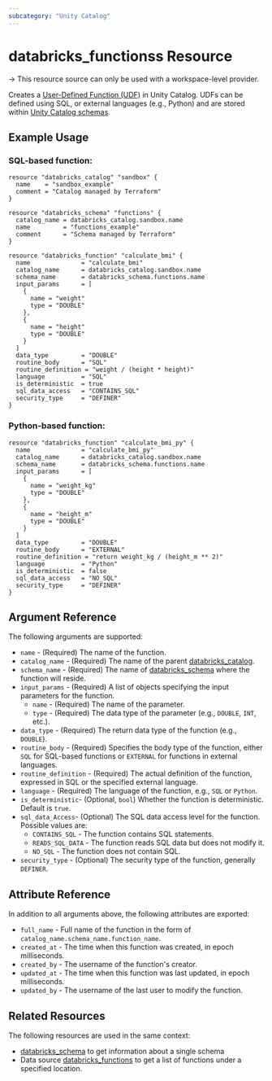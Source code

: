 ```yaml
---
subcategory: "Unity Catalog"
---
```

# databricks_functionss Resource

-> This resource source can only be used with a workspace-level provider.

Creates a [User-Defined Function (UDF)](https://docs.databricks.com/en/udf/unity-catalog.html) in Unity Catalog. UDFs can be defined using SQL, or external languages (e.g., Python) and are stored within [Unity Catalog schemas](../resources/schema.md). 

## Example Usage

### SQL-based function:

```hcl
resource "databricks_catalog" "sandbox" {
  name    = "sandbox_example"
  comment = "Catalog managed by Terraform"
}

resource "databricks_schema" "functions" {
  catalog_name = databricks_catalog.sandbox.name
  name         = "functions_example"
  comment      = "Schema managed by Terraform"
}

resource "databricks_function" "calculate_bmi" {
  name              = "calculate_bmi"
  catalog_name      = databricks_catalog.sandbox.name
  schema_name       = databricks_schema.functions.name
  input_params      = [
    {
      name = "weight"
      type = "DOUBLE"
    },
    {
      name = "height"
      type = "DOUBLE"
    }
  ]
  data_type         = "DOUBLE"
  routine_body      = "SQL"
  routine_definition = "weight / (height * height)"
  language          = "SQL"
  is_deterministic  = true
  sql_data_access   = "CONTAINS_SQL"
  security_type     = "DEFINER"
}
```

### Python-based function: 

```hcl
resource "databricks_function" "calculate_bmi_py" {
  name              = "calculate_bmi_py"
  catalog_name      = databricks_catalog.sandbox.name
  schema_name       = databricks_schema.functions.name
  input_params      = [
    {
      name = "weight_kg"
      type = "DOUBLE"
    },
    {
      name = "height_m"
      type = "DOUBLE"
    }
  ]
  data_type         = "DOUBLE"
  routine_body      = "EXTERNAL"
  routine_definition = "return weight_kg / (height_m ** 2)"
  language          = "Python"
  is_deterministic  = false
  sql_data_access   = "NO_SQL"
  security_type     = "DEFINER"
}
```

## Argument Reference

The following arguments are supported:

* `name` - (Required) The name of the function. 
* `catalog_name` - (Required) The name of the parent [databricks_catalog](../resources/catalog.md). 
* `schema_name` - (Required) The name of [databricks_schema](../resources/schema.md) where the function will reside.
* `input_params` - (Required) A list of objects specifying the input parameters for the function. 
    * `name` - (Required) The name of the parameter.
    * `type` - (Required) The data type of the parameter (e.g., `DOUBLE`, `INT`, etc.).
* `data_type` - (Required) The return data type of the function (e.g., `DOUBLE`).
* `routine_body` - (Required) Specifies the body type of the function, either `SQL` for SQL-based functions or `EXTERNAL` for functions in external languages.
* `routine_definition` - (Required) The actual definition of the function, expressed in SQL or the specified external language.
* `language` - (Required) The language of the function, e.g., `SQL` or `Python`. 
* `is_deterministic`- (Optional, `bool`) Whether the function is deterministic. Default is `true`.
* `sql_data_Access`- (Optional) The SQL data access level for the function. Possible values are: 
    * `CONTAINS_SQL` - The function contains SQL statements.
    * `READS_SQL_DATA` - The function reads SQL data but does not modify it. 
    * `NO_SQL` - The function does not contain SQL.
* `security_type` - (Optional) The security type of the function, generally `DEFINER`.

## Attribute Reference

In addition to all arguments above, the following attributes are exported: 
* `full_name` - Full name of the function in the form of `catalog_name.schema_name.function_name`.
* `created_at` - The time when this function was created, in epoch milliseconds.
* `created_by` - The username of the function's creator. 
* `updated_at` - The time when this function was last updated, in epoch milliseconds.
* `updated_by` - The username of the last user to modify the function.

## Related Resources

The following resources are used in the same context:

* [databricks_schema](./schema.md) to get information about a single schema
*  Data source [databricks_functions](../data-sources/functions.md) to get a list of functions under a specified location. 
